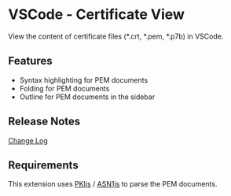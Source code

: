 # VSCode - Certificate View

View the content of certificate files (*.crt, *.pem, *.p7b) in VSCode.

## Features

* Syntax highlighting for PEM documents
* Folding for PEM documents
* Outline for PEM documents in the sidebar

## Release Notes

[Change Log](./CHANGELOG.md)

## Requirements

This extension uses [PKIjs](https://www.npmjs.com/package/pkijs) / [ASN1js](https://www.npmjs.com/package/asn1js) to parse the PEM documents.
